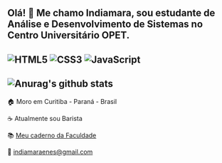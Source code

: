 
## Olá! 👋 Me chamo Indiamara, sou estudante de Análise e Desenvolvimento de Sistemas no Centro Universitário OPET.
![HTML5](https://img.shields.io/badge/html5-%23E34F26.svg?style=for-the-badge&logo=html5&logoColor=white)
![CSS3](https://img.shields.io/badge/css3-%231572B6.svg?style=for-the-badge&logo=css3&logoColor=white)
![JavaScript](https://img.shields.io/badge/javascript-%23323330.svg?style=for-the-badge&logo=javascript&logoColor=%23F7DF1E)
-
![Anurag's github stats](https://github-readme-stats.vercel.app/api?username=indiamaraenes&show_icons=true&theme=gruvbox)
-
 
 🏠 Moro em Curitiba - Paraná - Brasil
  
 ☕ Atualmente sou Barista
  
 📚 <a href="https://www.notion.so/indiamara/An-lise-e-Desenvolvimento-de-Sistemas-bd6e80e0fb3c415ca165ee4cc0117e2a"> Meu caderno da Faculdade</a>
 
 📧 indiamaraenes@gmail.com
